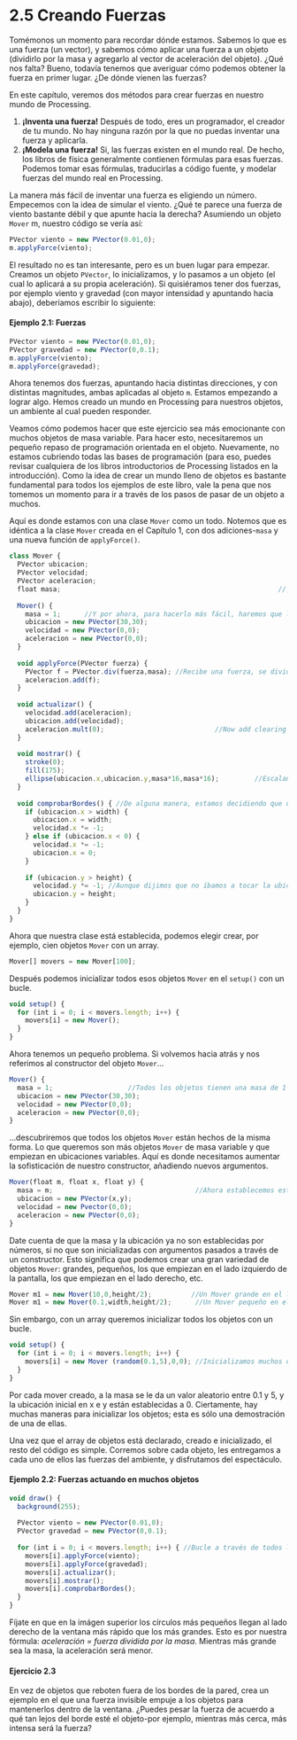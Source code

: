 # 2.5 Creando Fuerzas

Tomémonos un momento para recordar dónde estamos. Sabemos lo que es una fuerza (un vector), y sabemos cómo aplicar una fuerza a un objeto (dividirlo por la masa y agregarlo al vector de aceleración del objeto). ¿Qué nos falta? Bueno, todavía tenemos que averiguar cómo podemos obtener la fuerza en primer lugar. ¿De dónde vienen las fuerzas?

En este capítulo, veremos dos métodos para crear fuerzas en nuestro mundo de Processing.

1. **¡Inventa una fuerza!** Después de todo, eres un programador, el creador de tu mundo. No hay ninguna razón por la que no puedas inventar una fuerza y aplicarla.
2. **¡Modela una fuerza!** Si, las fuerzas existen en el mundo real. De hecho, los libros de física generalmente contienen fórmulas para esas fuerzas. Podemos tomar esas fórmulas, traducirlas a código fuente, y modelar fuerzas del mundo real en Processing.

La manera más fácil de inventar una fuerza es eligiendo un número. Empecemos con la idea de simular el viento. ¿Qué te parece una fuerza de viento bastante débil y que apunte hacia la derecha? Asumiendo un objeto `Mover` m, nuestro código se vería así:

```javascript
PVector viento = new PVector(0.01,0);
m.applyForce(viento);
```

El resultado no es tan interesante, pero es un buen lugar para empezar. Creamos un objeto `PVector`, lo inicializamos, y lo pasamos a un objeto (el cual lo aplicará a su propia aceleración). Si quisiéramos tener dos fuerzas, por ejemplo viento y gravedad (con mayor intensidad y apuntando hacia abajo), deberíamos escribir lo siguiente:

#### Ejemplo 2.1: Fuerzas

```javascript
PVector viento = new PVector(0.01,0);
PVector gravedad = new PVector(0,0.1);
m.applyForce(viento);
m.applyForce(gravedad);
```

Ahora tenemos dos fuerzas, apuntando hacia distintas direcciones, y con distintas magnitudes, ambas aplicadas al objeto `m`. Estamos empezando a lograr algo. Hemos creado un mundo en Processing para nuestros objetos, un ambiente al cual pueden responder.

Veamos cómo podemos hacer que este ejercicio sea más emocionante con muchos objetos de masa variable. Para hacer esto, necesitaremos un pequeño repaso de programación orientada en el objeto. Nuevamente, no estamos cubriendo todas las bases de programación (para eso, puedes revisar cualquiera de los libros introductorios de Processing listados en la introducción). Como la idea de crear un mundo lleno de objetos es bastante fundamental para todos los ejemplos de este libro, vale la pena que nos tomemos un momento para ir a través de los pasos de pasar de un objeto a muchos.

Aquí es donde estamos con una clase `Mover` como un todo. Notemos que es idéntica a la clase `Mover` creada en el Capítulo 1, con dos adiciones-`masa` y una nueva función de `applyForce()`.

```javascript
class Mover {
  PVector ubicacion;
  PVector velocidad;
  PVector aceleracion;
  float masa;                                                       //¡El objeto ahora tiene masa!
  
  Mover() {
    masa = 1;      //Y por ahora, para hacerlo más fácil, haremos que la masa sea equivalente a 1.
    ubicacion = new PVector(30,30);
    velocidad = new PVector(0,0);
    aceleracion = new PVector(0,0);
  }
  
  void applyForce(PVector fuerza) {                                    //La segunda ley de Newton.
    PVector f = PVector.div(fuerza,masa); //Recibe una fuerza, se divide por la masa, y se le suma a la aceleración.
    aceleracion.add(f);
  }
  
  void actualizar() {
    velocidad.add(aceleracion);                                        //Motion 101 from Chapter 1
    ubicacion.add(velocidad);
    aceleracion.mult(0);                            //Now add clearing the acceleration each time!
  }
  
  void mostrar() {
    stroke(0);
    fill(175);
    ellipse(ubicacion.x,ubicacion.y,masa*16,masa*16);         //Escalando el tamaño según la masa.
  }
  
  void comprobarBordes() { //De alguna manera, estamos decidiendo que un objeto rebota cuando choca con el borde de una ventana
    if (ubicacion.x > width) {
      ubicacion.x = width;
      velocidad.x *= -1;
    } else if (ubicacion.x < 0) {
      velocidad.x *= -1;
      ubicacion.x = 0;
    }
    
    if (ubicacion.y > height) {
      velocidad.y *= -1; //Aunque dijimos que no íbamos a tocar la ubicación y velocidad directamente, hay algunas excepciones. Aquí lo estamos haciendo como una manera fácil y rápida de revertir la dirección de nuestro objeto cuando llega a alguno de los bordes.
      ubicacion.y = height;
    }
  }
}
```

Ahora que nuestra clase está establecida, podemos elegir crear, por ejemplo, cien objetos `Mover` con un array.

```javascript
Mover[] movers = new Mover[100];
```

Después podemos inicializar todos esos objetos `Mover` en el `setup()` con un bucle.

```javascript
void setup() {
  for (int i = 0; i < movers.length; i++) {
    movers[i] = new Mover();
  }
}
```

Ahora tenemos un pequeño problema. Si volvemos hacia atrás y nos referimos al constructor del objeto `Mover`...

```javascript
Mover() {
  masa = 1;                   //Todos los objetos tienen una masa de 1 y una ubicación de (30,30).
  ubicacion = new PVector(30,30);
  velocidad = new PVector(0,0);
  aceleracion = new PVector(0,0);
}
```

…descubriremos que todos los objetos `Mover` están hechos de la misma forma. Lo que queremos son más objetos `Mover` de masa variable y que empiezan en ubicaciones variables. Aquí es donde necesitamos aumentar la sofisticación de nuestro constructor, añadiendo nuevos argumentos.

```javascript
Mover(float m, float x, float y) {
  masa = m;                                    //Ahora establecemos estas variables con argumentos
  ubicacion = new PVector(x,y);
  velocidad = new Pvector(0,0);
  aceleracion = new PVector(0,0);
}
```

Date cuenta de que la masa y la ubicación ya no son establecidas por números, si no que son inicializadas con argumentos pasados a través de un constructor. Esto significa que podemos crear una gran variedad de objetos `Mover`: grandes, pequeños, los que empiezan en el lado izquierdo de la pantalla, los que empiezan en el lado derecho, etc.

```javascript
Mover m1 = new Mover(10,0,height/2);          //Un Mover grande en el lado izquierdo de la ventana
Mover m1 = new Mover(0.1,width,height/2);      //Un Mover pequeño en el lado derecho de la ventana
```

Sin embargo, con un array queremos inicializar todos los objetos con un bucle.

```javascript
void setup() {
  for (int i = 0; i < movers.length; i++) {
    movers[i] = new Mover (random(0.1,5),0,0); //Inicializamos muchos objetos Mover, todos con una masa aleatoria (y todos empezando en 0,0)
  }
}
```

Por cada mover creado, a la masa se le da un valor aleatorio entre 0.1 y 5, y la ubicación inicial en x e y están establecidas a 0. Ciertamente, hay muchas maneras para inicializar los objetos; esta es sólo una demostración de una de ellas.

Una vez que el array de objetos está declarado, creado e inicializado, el resto del código es simple. Corremos sobre cada objeto, les entregamos a cada uno de ellos las fuerzas del ambiente, y disfrutamos del espectáculo.

#### Ejemplo 2.2: Fuerzas actuando en muchos objetos

```javascript
void draw() {
  background(255);
  
  PVector viento = new PVector(0.01,0);
  PVector gravedad = new PVector(0,0.1);                                 //Inventamos dos fuerzas.
  
  for (int i = 0; i < movers.length; i++) { //Bucle a través de todos los objetos, aplicando ambas fuerzas a cada objeto.
    movers[i].applyForce(viento);
    movers[i].applyForce(gravedad);
    movers[i].actualizar();
    movers[i].mostrar();
    movers[i].comprobarBordes();
  }
}
```

 Fíjate en que en la imágen superior los círculos más pequeños llegan al lado derecho de la ventana más rápido que los más grandes. Esto es por nuestra fórmula: *aceleración = fuerza dividida por la masa*. Mientras más grande sea la masa, la aceleración será menor.

#### Ejercicio 2.3

En vez de objetos que reboten fuera de los bordes de la pared, crea un ejemplo en el que una fuerza invisible empuje a los objetos para mantenerlos dentro de la ventana. ¿Puedes pesar la fuerza de acuerdo a qué tan lejos del borde esté el objeto-por ejemplo, mientras más cerca, más intensa será la fuerza?